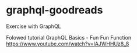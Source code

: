 # graphql-goodreads

Exercise with GraphQL

Folowed tutorial GraphQL Basics - Fun Fun Function
https://www.youtube.com/watch?v=lAJWHHUz8_8
